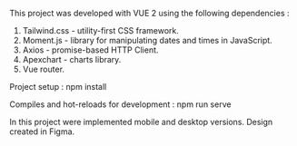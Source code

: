 This project was developed with VUE 2 using the following dependencies : 

1. Tailwind.css  - utility-first CSS framework.
2. Moment.js - library for manipulating dates and times in JavaScript.
3. Axios - promise-based HTTP Client. 
4. Apexchart - charts library. 
5. Vue router. 


Project setup :
npm install

Compiles and hot-reloads for development :
npm run serve



In this project were implemented mobile and desktop versions. 
Design created in Figma. 


